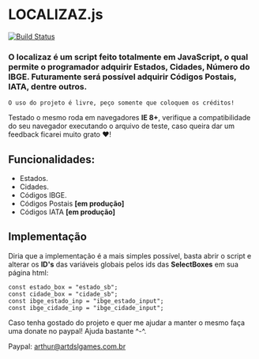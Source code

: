 # LOCALIZAZ.js
[![Build Status](https://travis-ci.com/ArTDsL/LocaliZAZ.js.svg?branch=master)](https://travis-ci.com/ArTDsL/LocaliZAZ.js)
### O localizaz é um script feito totalmente em JavaScript, o qual permite o programador adquirir Estados, Cidades, Número do IBGE. Futuramente será possível adquirir Códigos Postais, IATA, dentre outros.
```O uso do projeto é livre, peço somente que coloquem os créditos!```

Testado o mesmo roda em navegadores **IE 8+**, verifique a compatibilidade do seu navegador executando o arquivo de teste, caso queira dar um feedback ficarei muito grato ♥!


## Funcionalidades:
- Estados.
- Cidades.
- Códigos IBGE.
- Códigos Postais **\[em produção]**
- Códigos IATA **\[em produção]**

## Implementação
Diria que a implementação é a mais simples possível, basta abrir o script e alterar os **ID's** das variáveis globais pelos ids das **SelectBoxes** em sua página html:

```
const estado_box = "estado_sb";
const cidade_box = "cidade_sb";
const ibge_estado_inp = "ibge_estado_input";
const ibge_cidade_inp = "ibge_cidade_input";
```

Caso tenha gostado do projeto e quer me ajudar a manter o mesmo faça uma donate no paypal! Ajuda bastante ^-^.

Paypal: arthur@artdslgames.com.br
